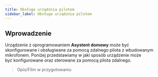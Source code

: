 ```yaml
---
title: Obsługa urządznia pilotem
sidebar_label: Obsługa urządznia pilotem
---
```


## Wprowadzenie

Urządzenie z oprogramowaniem **Asystent domowy** może być skonfigurowane i obsługiwane za pomocą zdalnego pilota z wbudowanym mikrofonem. Poniżej przedstawiamy w jaki sposób urządzenie może być konfigurowane oraz sterowane za pomocą pilota zdalnego.

> Opis/Film w przygotowaniu
